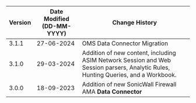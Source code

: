 | **Version** | **Date Modified (DD-MM-YYYY)** | **Change History**                                                 |
|-------------|--------------------------------|--------------------------------------------------------------------|
| 3.1.1       | 27-06-2024                     |	OMS Data Connector Migration     |
| 3.1.0       | 29-03-2024                     |	Addition of new content, including ASIM Network Session and Web Session parsers, Analytic Rules, Hunting Queries, and a Workbook.     |
| 3.0.0       | 18-09-2023                     |	Addition of new SonicWall Firewall AMA **Data Connector**     |